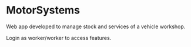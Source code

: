 # MotorSystems
Web app developed to manage stock and services of a vehicle workshop.

Login as worker/worker to access features.
